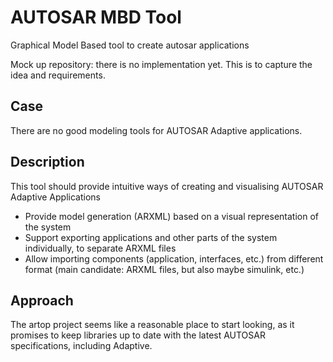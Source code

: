 # AUTOSAR MBD Tool
Graphical Model Based tool to create autosar applications 

Mock up repository: there is no implementation yet. This is to capture the idea and requirements.

## Case
There are no good modeling tools for AUTOSAR Adaptive applications. 

## Description
This tool should provide intuitive ways of creating and visualising AUTOSAR Adaptive Applications

- Provide model generation (ARXML) based on a visual representation of the system
- Support exporting applications and other parts of the system individually, to separate ARXML files
- Allow importing components (application, interfaces, etc.) from different format (main candidate: ARXML files, but also maybe simulink, etc.) 

## Approach
The artop project seems like a reasonable place to start looking, as it promises to keep libraries up to date with the latest AUTOSAR specifications, including Adaptive. 
